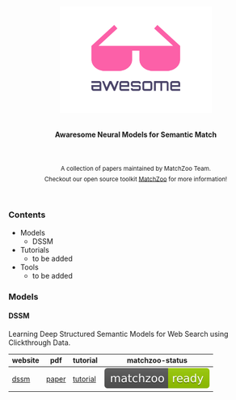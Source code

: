 <div align="center">
	<img width="300" src="artworks/awaresome.svg" alt="Awesome">
    <br>
    <br>
    <p><b>Awaresome Neural Models for Semantic Match</b></p>
</div>
<br>
<p align="center">
    <sub>A collection of papers maintained by MatchZoo Team.</sub>
    <br>
	<sub>Checkout our open source toolkit <a href="https://github.com/faneshion/MatchZoo">MatchZoo</a> for more information!</sub>
</p>
<br>

### Contents

+ Models
    - DSSM
+ Tutorials
    - to be added
+ Tools
    - to be added


### Models

#### DSSM
Learning Deep Structured Semantic Models for Web Search using Clickthrough Data.

| website       | pdf           | tutorial | matchzoo-status |
| ------------- |-------------| -----| ------------------|
| [dssm](https://www.microsoft.com/en-us/research/publication/learning-deep-structured-semantic-models-for-web-search-using-clickthrough-data/)| [paper](https://www.microsoft.com/en-us/research/wp-content/uploads/2016/02/cikm2013_DSSM_fullversion.pdf) | [tutorial](https://www.microsoft.com/en-us/research/wp-content/uploads/2017/07/dl-summer-school-2017.-Jianfeng-Gao.v2.pdf) | ![status](artworks/ready.svg) |

